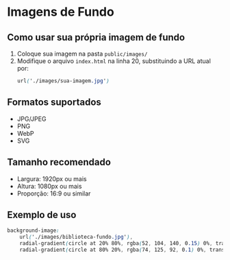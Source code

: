# Imagens de Fundo

## Como usar sua própria imagem de fundo

1. Coloque sua imagem na pasta `public/images/`
2. Modifique o arquivo `index.html` na linha 20, substituindo a URL atual por:
   ```css
   url('./images/sua-imagem.jpg')
   ```

## Formatos suportados
- JPG/JPEG
- PNG
- WebP
- SVG

## Tamanho recomendado
- Largura: 1920px ou mais
- Altura: 1080px ou mais
- Proporção: 16:9 ou similar

## Exemplo de uso
```css
background-image:
    url('./images/biblioteca-fundo.jpg'),
    radial-gradient(circle at 20% 80%, rgba(52, 104, 140, 0.15) 0%, transparent 50%),
    radial-gradient(circle at 80% 20%, rgba(74, 125, 92, 0.1) 0%, transparent 50%);
```
